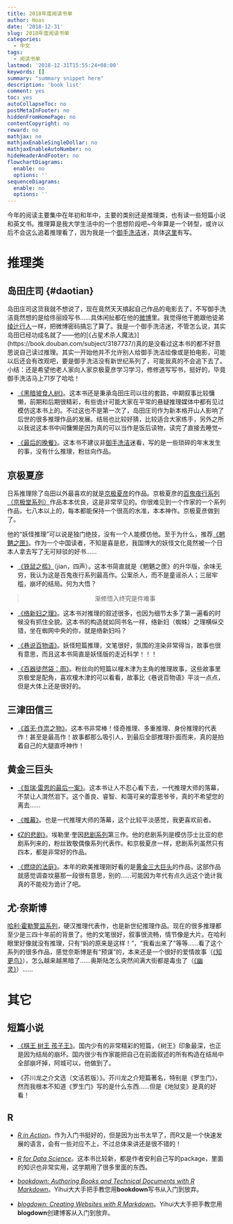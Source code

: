 ```yaml
---
title: 2018年度阅读书单
author: Hoas
date: '2018-12-31'
slug: 2018年度阅读书单
categories:
  - 中文
tags:
  - 阅读书单
lastmod: '2018-12-31T15:55:24+08:00'
keywords: []
summary: "summary snippet here"
description: 'book list'
comment: yes
toc: yes
autoCollapseToc: no
postMetaInFooter: no
hiddenFromHomePage: no
contentCopyright: no
reward: no
mathjax: no
mathjaxEnableSingleDollar: no
mathjaxEnableAutoNumber: no
hideHeaderAndFooter: no
flowchartDiagrams:
  enable: no
  options: ''
sequenceDiagrams:
  enable: no
  options: ''
---
```


  今年的阅读主要集中在年初和年中，主要的类别还是推理类，也有读一些短篇小说和英文书。推理算是我大学生活中的一个思想阶段吧~今年算是一个转型，或许以后不会这么追着推理看了，因为我是一个[御手洗洁](https://zh.wikipedia.org/zh/御手洗洁)迷，具体[这里](#daotian)有写。
  
# 推理类

## 岛田庄司 {#daotian}

  岛田庄司这货我就不想说了，现在竟然天天搞起自己作品的电影去了，不写御手洗洁竟然想的是给佟丽娅写书……具体闲扯都在他的[微博](https://www.weibo.com/shimadasoji)里。我觉得他干脆跟他徒弟[绫辻行人](https://www.weibo.com/yukitoayatsuji?refer_flag=1005055013_)一样，把微博密码搞忘了算了。我是一个御手洗洁迷，不管怎么说，其实岛田已经功成名就了——他的[《占星术杀人魔法》](https://book.douban.com/subject/3187737/)真的是没看过这本书的都不好意思说自己读过推理。其实一开始他并不允许别人给御手洗洁绘像或是拍电影，可能以后还会有改观吧，要是御手洗洁没有新世纪系列了，可能我真的不会追下去了。小结：还是希望他老人家向人家京极夏彦学习学习，修修道写写书，挺好的，毕竟御手洗洁马上71岁了哈哈！

  * [《黑暗坡食人树》](https://book.douban.com/subject/3787195/)。这本书还是秉承岛田庄司以往的套路，中期叙事比较慵懒，前期和后期很精彩，有些诡计可能大家在平常的悬疑推理媒体中都有见过模仿这本书上的。不过这也不是第一次了，岛田庄司作为新本格开山人影响了后世的很多推理作品的发展。结局也比较好猜，比较适合大家练手，另外之所以我说这本书中间慵懒是因为真的可以当作是饭后读物，读完了直接去睡觉~
  
  * [《最后的晚餐》](https://book.douban.com/subject/27120452/)。这本书不建议非[御手洗洁](https://zh.wikipedia.org/zh/御手洗洁)迷看，写的是一些琐碎的年末发生的事，没有什么推理，粉丝向作品。

## 京极夏彦

  日系推理除了岛田以外最喜欢的就是[京极夏彦](https://zh.wikipedia.org/wiki/%E4%BA%AC%E6%9E%81%E5%A4%8F%E5%BD%A6)的作品。京极夏彦的[百鬼夜行系列（京极堂系列）](https://zh.wikipedia.org/wiki/%E7%99%BE%E9%AC%BC%E5%A4%9C%E8%A1%8C%E7%B3%BB%E5%88%97)作品本本优良，这是非常罕见的。你很难见到一个作家的一个系列作品，七八本以上的，每本都能保持一个很高的水准，本本神作。京极夏彦做到了。
  
  他的“妖怪推理”可以说是独门绝技，没有一个人能模仿他。至于为什么，推荐[《魍魉之匣》](https://book.douban.com/subject_search?search_text=%E9%AD%8D%E9%AD%89%E4%B9%8B%E5%8C%A3&cat=1001)。作为一个中国读者，不知是喜是悲，我国博大的妖怪文化竟然被一个日本人拿去写了无可辩驳的好书……
  
  * [《铁鼠之槛》](https://book.douban.com/subject_search?search_text=%E9%93%81%E9%BC%A0%E4%B9%8B%E6%A7%9B&cat=1001)（jian，四声）。这本书简直就是《魍魉之匣》的升华版，余味无穷，我认为这是百鬼夜行系列最高作。公案杀人，而不是童谣杀人；三层牢槛，崩坏的结局。何为大悟？
  
  > <center>渐修悟入终究是件难事</center>
  
  * [《络新妇之理》](https://book.douban.com/subject_search?search_text=%E7%BB%9C%E6%96%B0%E5%A6%87%E4%B9%8B%E7%90%86&cat=1001)。这本书对推理的叙述很多，也因为细节太多了第一遍看的时候没有抓住全貌。这本书的构造就如同书名一样，络新妇（蜘蛛）之理横纵交错，坐在蜘网中央的你，就是络新妇吗？
  
  * [《巷说百物语》](https://book.douban.com/subject/4151180/)。妖怪短篇推理，文笔很好，氛围的渲染非常得当，故事也很有意思，而且这本书简直是妖怪版的走近科学！！！
  
  * [《百器徒然袋：雨》](https://book.douban.com/subject/22638036/)。粉丝向的短篇以榎木津为主角的推理故事，这些故事里京极堂是配角，喜欢榎木津的可以看看，故事比《巷说百物语》平淡一点点，但是大体上还是很好的。
  
## 三津田信三

  * [《首无·作祟之物》](https://book.douban.com/subject/6249670/)。这本书非常棒！怪奇推理、多重推理、身份推理的代表作！甚至是最高作！故事都那么吸引人，到最后全部推理扑面而来，真的是拍着自己的大腿直呼神作！
  
## 黄金三巨头

  * [《哲瑞·雷恩的最后一案》](https://book.douban.com/subject/3608352/)。这本书让人不忍心看下去，一代推理大师的落幕，不禁让人潸然泪下。这个善良、睿智、和蔼可亲的雷恩爷爷，真的不希望您的离去……
  
  * [《帷幕》](https://book.douban.com/subject/26292535/)。也是一代推理大师的落幕，这个比较平淡感觉，我更喜欢前者。
  
  * [《Z的悲剧》](https://book.douban.com/subject/3348024/)。埃勒里·奎因[悲剧系列](https://zhuanlan.zhihu.com/p/37127411)第三作。他的悲剧系列是模仿莎士比亚的悲剧系列来的，粉丝致敬偶像系列代表作。和京极夏彦一样，悲剧系列虽然只有四本，都是非常好的作品。
  
  * [《燃烧的法庭》](https://book.douban.com/subject/4191438/)。本年的欧美推理刚好看的是[黄金三大巨头](https://baike.baidu.com/item/%E9%BB%84%E9%87%91%E4%B8%89%E5%A4%A7%E5%AE%B6)的作品，这部作品就感觉调查坟墓那一段很有意思，别的……可能因为年代有点久远这个诡计我真的不能视为诡计了吧。
  
## 尤·奈斯博

  [哈利·霍勒警监系列](https://book.douban.com/series/35877
)，硬汉推理代表作，也是新世纪推理作品。现在的很多推理都至少是三四十年前的背景了。他的文笔很好，叙事很流畅，情节像是大片。在哈利眼里好像就没有推理，只有“妈的原来是这样！”，“我看出来了”等等……看了这个系列的很多作品，感觉奈斯博是有“预谋”的，本来还是一个很好的爱情故事（[《知更鸟》](https://book.douban.com/subject/27194483/)），怎么越来越黑暗了……奥斯陆怎么突然间满大街都是毒虫了（[《幽灵》](https://book.douban.com/annual/2017?source=dbbroadcast#14)）……
  
# 其它
  
## 短篇小说

  * [《棋王 树王 孩子王》](https://book.douban.com/subject/3013624/)。国内少有的非常精彩的短篇，《树王》印象最深，也正是因为结局的崩坏。国内很少有作家能把自己在前面叙述的所有构造在结局中全部崩坏掉，阿城可以，他做到了。
  
  * 《芥川龙之介文选（文洁若版）》。芥川龙之介短篇著名，特别是《罗生门》，然而我根本不知道《罗生门》写的是什么东西……但是《地狱变》是真的好看！
  
## R

  * [*R in Action*](https://book.douban.com/subject/20382244/)。作为入门书挺好的，但是因为出书太早了，而R又是一个快速发展的语言，会有一些对应不上，不过总体来讲还是很不错的！
  
  * [*R for Data Science*](https://r4ds.had.co.nz/)。这本书比较新，都是作者安利自己写的package，里面的知识也非常实用，这学期用了很多里面的东西。
  
  * [*bookdown: Authoring Books and Technical Documents with R Markdown*](https://bookdown.org/yihui/bookdown/)。Yihui大大手把手教您用**bookdown**写书从入门到放弃。
  
  * [*blogdown: Creating Websites with R Markdown*](https://bookdown.org/yihui/blogdown/)。Yihui大大手把手教您用**blogdown**创建博客从入门到放弃。